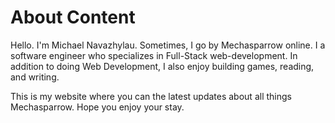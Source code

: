 ﻿# About Content

Hello. I'm Michael Navazhylau. Sometimes, I‌ go by Mechasparrow online. I‌ a software engineer who specializes in Full-Stack web-development. In addition to doing Web Development, I‌ also enjoy building games, reading, and writing. 

This is my website where you can the latest updates about all things Mechasparrow. Hope you enjoy your stay.